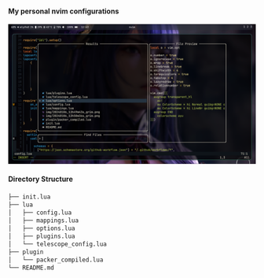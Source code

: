 #### My personal nvim configurations

![SS1](img/20240107_12h43m33s_grim.png)

#### Directory Structure
```
├── init.lua
├── lua
│   ├── config.lua
│   ├── mappings.lua
│   ├── options.lua
│   ├── plugins.lua
│   └── telescope_config.lua
├── plugin
│   └── packer_compiled.lua
└── README.md
```
